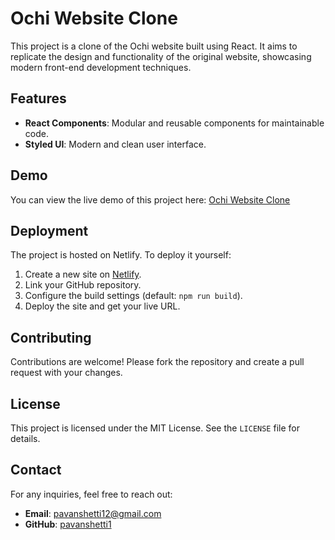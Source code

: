 # Ochi Website Clone

This project is a clone of the Ochi website built using React. It aims to replicate the design and functionality of the original website, showcasing modern front-end development techniques.

## Features

- **React Components**: Modular and reusable components for maintainable code.
- **Styled UI**: Modern and clean user interface.

## Demo

You can view the live demo of this project here: [Ochi Website Clone](https://stirring-licorice-4ed17d.netlify.app/)



## Deployment

The project is hosted on Netlify. To deploy it yourself:

1. Create a new site on [Netlify](https://www.netlify.com/).
2. Link your GitHub repository.
3. Configure the build settings (default: `npm run build`).
4. Deploy the site and get your live URL.

## Contributing

Contributions are welcome! Please fork the repository and create a pull request with your changes.

## License

This project is licensed under the MIT License. See the `LICENSE` file for details.

## Contact

For any inquiries, feel free to reach out:

- **Email**:  pavanshetti12@gmail.com
- **GitHub**: [pavanshetti1](https://github.com/pavanshetti)

